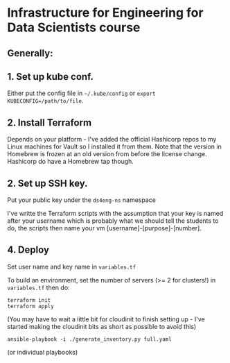 # Infrastructure for Engineering for Data Scientists course

## Generally:

## 1. Set up kube conf.

Either put the config file in `~/.kube/config` or `export KUBECONFIG=/path/to/file`.

## 2. Install Terraform

Depends on your platform - I've added the official Hashicorp repos to my Linux machines for Vault so I installed it from them. Note that the version in Homebrew is frozen at an old version from before the license change. Hashicorp do have a Homebrew tap though.

## 2. Set up SSH key.

Put your public key under the `ds4eng-ns` namespace 

I've writte the Terraform scripts with the assumption that your key is named after your username which is probably what we should tell the students to do, the scripts then name your vm [username]-[purpose]-[number].

## 4. Deploy

Set user name and key name  in `variables.tf`

To build an environment, set the number of servers (>= 2 for clusters!) in `variables.tf` then do:

```
terraform init
terraform apply
```

(You may have to wait a little bit for cloudinit to finish setting up - I've started making the cloudinit bits as short as possible to avoid this)

```
ansible-playbook -i ./generate_inventory.py full.yaml
```

(or individual playbooks)
